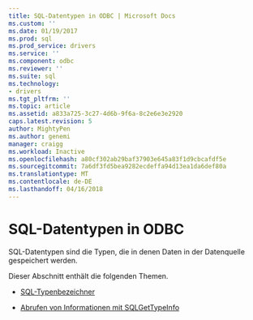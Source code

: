 ```yaml
---
title: SQL-Datentypen in ODBC | Microsoft Docs
ms.custom: ''
ms.date: 01/19/2017
ms.prod: sql
ms.prod_service: drivers
ms.service: ''
ms.component: odbc
ms.reviewer: ''
ms.suite: sql
ms.technology:
- drivers
ms.tgt_pltfrm: ''
ms.topic: article
ms.assetid: a833a725-3c27-4d6b-9f6a-8c2e6e3e2920
caps.latest.revision: 5
author: MightyPen
ms.author: genemi
manager: craigg
ms.workload: Inactive
ms.openlocfilehash: a80cf302ab29baf37903e645a83f1d9cbcafdf5e
ms.sourcegitcommit: 7a6df3fd5bea9282ecdeffa94d13ea1da6def80a
ms.translationtype: MT
ms.contentlocale: de-DE
ms.lasthandoff: 04/16/2018
---
```

# <a name="sql-data-types-in-odbc"></a>SQL-Datentypen in ODBC
SQL-Datentypen sind die Typen, die in denen Daten in der Datenquelle gespeichert werden.  
  
 Dieser Abschnitt enthält die folgenden Themen.  
  
-   [SQL-Typenbezeichner](../../../odbc/reference/develop-app/sql-type-identifiers.md)  
  
-   [Abrufen von Informationen mit SQLGetTypeInfo](../../../odbc/reference/develop-app/retrieving-data-type-information-with-sqlgettypeinfo.md)
